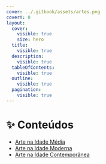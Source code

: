 ```yaml
---
cover: ../.gitbook/assets/artes.png
coverY: 0
layout:
  cover:
    visible: true
    size: hero
  title:
    visible: true
  description:
    visible: true
  tableOfContents:
    visible: true
  outline:
    visible: true
  pagination:
    visible: true
---
```


# ✨ Conteúdos

* [Arte na Idade Média](arte-na-idade-media/)
* [Arte na Idade Moderna](arte-na-idade-moderna/)
* [Arte na Idade Contemporânea](arte-na-idade-contemporanea/)

